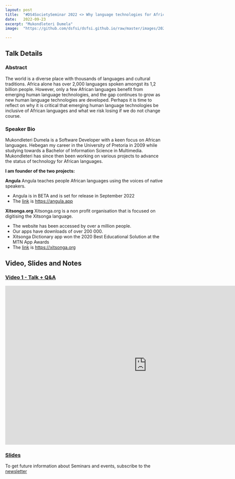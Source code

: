 ```yaml
---
layout: post
title:  "#DS4SocietySeminar 2022 <> Why language technologies for African languages are important."
date:   2022-09-23
excerpt: "Mukondleteri Dumela"
image:  "https://github.com/dsfsi/dsfsi.github.io/raw/master/images/2022-09-23-Mukondleteri-Dumela.PNG"

---
```


## Talk Details
### Abstract
The world is a diverse place with thousands of languages and cultural traditions. Africa alone has over 2,000 languages spoken amongst its 1,2 billion people. However, only a few African languages benefit from emerging human language technologies, and the gap continues to grow as new human language technologies are developed. Perhaps it is time to reflect on why it is critical that emerging human language technologies be inclusive of African languages and what we risk losing if we do not change course.

### Speaker Bio
Mukondleteri Dumela is a Software Developer with a keen focus on African languages. Hebegan my career in the University of Pretoria in 2009 while studying towards a Bachelor of Information Science in Multimedia. Mukondleteri has since then been working on various projects to advance the status of technology for African languages. 

**I am founder of the two projects:**

**Angula**
Angula teaches people African languages using the voices of native speakers. 
- Angula is in BETA and is set for release in September 2022
- The [link](https://angula.app) is https://angula.app

**Xitsonga.org**
Xitsonga.org is a non profit organisation that is focused on digitising the Xitsonga language.
- The website has been accessed by over a million people.
- Our apps have downloads of over 200 000.
- Xitsonga Dictionary app won the 2020 Best Educational Solution at the MTN App Awards
- The [link](https://xitsonga.org) is https://xitsonga.org

## Video, Slides and Notes

### [Video 1 - Talk + Q&A](https://youtu.be/fM7XIZaSRmE)
<iframe width="900" height="506" src="https://www.youtube.com/embed/fM7XIZaSRmE" title="DS4SocietySeminar-Mukondleteri Dumela -Why language technologies for African languages are important" frameborder="0" allow="accelerometer; autoplay; clipboard-write; encrypted-media; gyroscope; picture-in-picture" allowfullscreen></iframe>

### [Slides](https://github.com/dsfsi/dsfsi.github.io/raw/master/files/Mukondleteri-Dumela_Presentation.pdf)

To get future information about Seminars and events, subscribe to the [newsletter](https://tinyletter.com/datascience-up/)